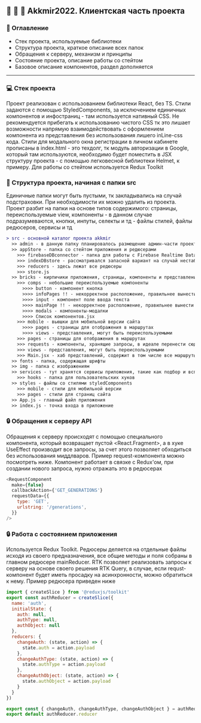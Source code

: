 ## :battery: :battery: :battery: Akkmir2022. Клиентская часть проекта
### :file_folder: Оглавление
* Стек проекта, используемые библиотеки
* Структура проекта, краткое описание всех папок
* Обращения к серверу, механизм и принципы
* Состояние проекта, описание работы со стейтом
* Базовое описание компонентов, раздел дополняется
---
### :computer: Стек проекта
Проект реализован с использованием библиотеки React, без TS. Стили задаются с помощью StyledComponents, за исключением единичных компонентов и инфостраниц - там используется нативный CSS. Не рекомендуется прибегать к использованию чистого CSS тк это лишает возможности напрямую взаимодействовать с оформлением компонента из представления без использования лишего inLine-css кода. Стили для модального окна регистрации в личном кабинете прописаны в index.html - это техдолг, тк модуль авторизации в Google, который там используются, необходимо будет поместить в JSX структуру проекта - с помощью легковесной библиотеки Helmet, к примеру. Для работы со стейтом используется Redux Toolkit
### :file_folder: Структура проекта, начиная с папки src
Единичные папки могут быть пустыми, тк закладывались на случай подстраховки. При необходимости их можно удалить из проекта. Проект разбит на папки на основе типов содержимого: страницы, переиспользуемые view, компоненты - в данном случае подразумеваются, кнопки, инпуты, селекты и тд - файлы стилей, файлы редюсеров, сервисы и тд
```diff
> src - основной каталог проекта akkmir
  >> admin - в данную папку планировалось размещение админ-части проекта
  >> appStore - папка со стейтом приложения и редюсерами
    >>> firebaseDBconnector - папка для работы с Firebase Realtime Database, через взаимодействие с api приложения
    >>> indexDBstore - рассматривался запасной вариант на случай нестабильной работы localStorage
    >>> reducers - здесь лежат все редюсеры
    >>> store.js
  >> bricks - кирпичики приложения, страницы, компоненты и представления
    >>> comps - небольшие переиспользуемые компоненты
      >>>> button - компонент кнопка
      >>>> infoPages !! - некорректное расположение, правильнее вынести во views
      >>>> input - компонент поле ввода текста
      >>>> mainPage !! - некорректное расположение, правильнее вынести во views
      >>>> modals - компоненты-модалки
      >>>> Список компонентов.jsx
    >>> mobile - вьюшки для мобильной версии сайта
      >>>> pages - страницы для отображения в маршрутах
      >>>> views - представления, могут быть переиспользуемыми
    >>> pages - страницы для отображения в маршрутах
    >>> requests - компоненты, хранящие запросы, в идеале перенести сюда все запросы приложения
    >>> views - представления, могут быть переиспользуемыми
    >>> Main.jsx - хаб представлений, содержит в том числе все маршруты
  >> fonts - папка, содержащая шрифты
  >> img - папка с изображениям
  >> services - тут хранятся сервисы приложения, такие как подбор и всплывающие подсказки
    >>> hooks - папка для пользовательских хуков
  >> styles - файлы со стилями styledComponents
    >>> mobile - стили для мобильной версии
    >>> pages - стили для страниц сайта
  >> App.js - главный файл приложения
  >> index.js - точка входа в приложение
```
### :lock: Обращения к серверу API
Обращения к серверу происходят с помощью специального компонента, который возвращает пустой <React.Fragment>, а в хуке UseEffect производит все запросы, за счет этого позволяет обходиться без использования миддлваров. Пример request-компонента можно посмотреть ниже. Компонент работает в связке с Redux'ом, при создании нового запроса, нужно отражать это в редюсерах
```JavaScript
<RequestComponent
  make={false}
  callbackAction={'GET_GENERATIONS'}
  requestData={{
    type: 'GET',
    urlstring: '/generations',
  }}
/>
```
### :lock: Работа с состоянием приложения
Используется Redux Toolkit. Редюсеры деляется на отдельные файлы исходя из своего предназначения, все общие методы и поля собраны в главном редюсере mainReducer. RTK позволяет реализовать запросы к серверу на основе своего решения RTK Query, в случае, если requst-компонент будет иметь просадку на асинхронности, можно обратиться к нему. Пример редюсера приведен ниже
```JavaScript
import { createSlice } from '@reduxjs/toolkit'
export const authReducer = createSlice({
  name: 'auth',
  initialState: {
    auth: null,
    authType: null,
    authObject: null
  },
  reducers: {
    changeAuth: (state, action) => {
      state.auth = action.payload
    },
    changeAuthType: (state, action) => {
      state.authType = action.payload
    },
    changeAuthObject: (state, action) => {
      state.authObject = action.payload
    }
  }
})

export const { changeAuth, changeAuthType, changeAuthObject } = authReducer.actions
export default authReducer.reducer
```
